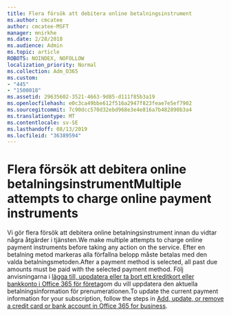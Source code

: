 ```yaml
---
title: Flera försök att debitera online betalningsinstrument
ms.author: cmcatee
author: cmcatee-MSFT
manager: mnirkhe
ms.date: 2/28/2018
ms.audience: Admin
ms.topic: article
ROBOTS: NOINDEX, NOFOLLOW
localization_priority: Normal
ms.collection: Adm_O365
ms.custom:
- "445"
- "1500018"
ms.assetid: 29635602-3521-4663-9d85-d111f85b3a19
ms.openlocfilehash: e0c3ca49bbe612f516a2947f823feae7e5ef7902
ms.sourcegitcommit: 7c90dcc570d32ebd968e3e4e816a7b482890b3a4
ms.translationtype: MT
ms.contentlocale: sv-SE
ms.lasthandoff: 08/13/2019
ms.locfileid: "36389594"
---
```

# <a name="multiple-attempts-to-charge-online-payment-instruments"></a><span data-ttu-id="9b3ea-102">Flera försök att debitera online betalningsinstrument</span><span class="sxs-lookup"><span data-stu-id="9b3ea-102">Multiple attempts to charge online payment instruments</span></span>

<span data-ttu-id="9b3ea-103">Vi gör flera försök att debitera online betalningsinstrument innan du vidtar några åtgärder i tjänsten.</span><span class="sxs-lookup"><span data-stu-id="9b3ea-103">We make multiple attempts to charge online payment instruments before taking any action on the service.</span></span> <span data-ttu-id="9b3ea-104">Efter en betalning metod markeras alla förfallna belopp måste betalas med den valda betalningsmetoden.</span><span class="sxs-lookup"><span data-stu-id="9b3ea-104">After a payment method is selected, all past due amounts must be paid with the selected payment method.</span></span> <span data-ttu-id="9b3ea-105">Följ anvisningarna i [lägga till, uppdatera eller ta bort ett kreditkort eller bankkonto i Office 365 för företag](https://docs.microsoft.com/en-us/office365/admin/subscriptions-and-billing/add-update-or-remove-credit-card-or-bank-account)om du vill uppdatera den aktuella betalningsinformation för prenumerationen.</span><span class="sxs-lookup"><span data-stu-id="9b3ea-105">To update the current payment information for your subscription, follow the steps in [Add, update, or remove a credit card or bank account in Office 365 for business](https://docs.microsoft.com/en-us/office365/admin/subscriptions-and-billing/add-update-or-remove-credit-card-or-bank-account).</span></span>